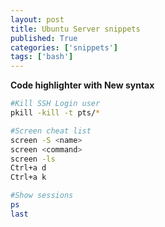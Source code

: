 ```yaml
---
layout: post
title: Ubuntu Server snippets
published: True
categories: ['snippets']
tags: ['bash']
---
```


**Code highlighter with New syntax**

<!--more-->

```bash lineno
#Kill SSH Login user
pkill -kill -t pts/*

#Screen cheat list 
screen -S <name>
screen <command>
screen -ls
Ctrl+a d
Ctrl+a k

#Show sessions
ps
last
```
